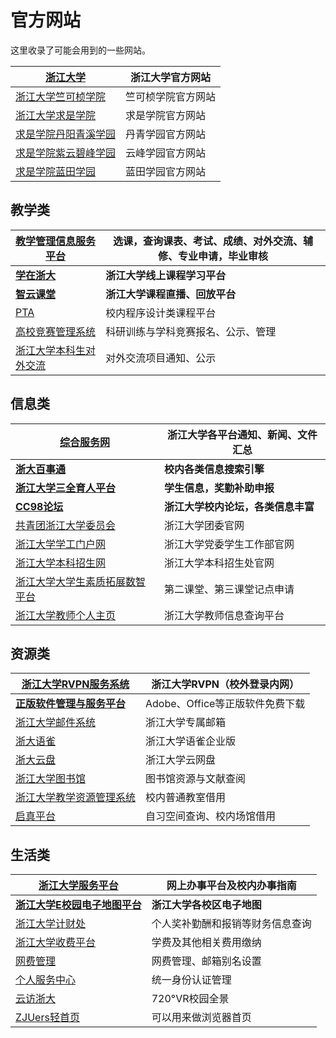 # 官方网站

这里收录了可能会用到的一些网站。

| [**浙江大学**](https://www.zju.edu.cn/)                   | **浙江大学官方网站** |
| ------------------------------------------------------------ | -------------------------- |
| [浙江大学竺可桢学院](http://office.ckc.zju.edu.cn/main.htm)     | 竺可桢学院官方网站         |
| [浙江大学求是学院](http://qsxy.zju.edu.cn/main.htm)             | 求是学院官方网站           |
| [求是学院丹阳青溪学园](https://dqxy.zju.edu.cn/)                | 丹青学园官方网站           |
| [求是学院紫云碧峰学园](https://yunfeng.zju.edu.cn/on/main.htm)  | 云峰学园官方网站           |
| [求是学院蓝田学园](http://lantian.zju.edu.cn/ltoffice/main.htm) | 蓝田学园官方网站           |

## 教学类

| [教学管理信息服务平台](http://zdbk.zju.edu.cn)              | 选课，查询课表、考试、成绩、对外交流、辅修、专业申请，毕业审核 |
| -------------------------------------------------------- | -------------------------------------------------------------- |
| [**学在浙大**](http://course.zju.edu.cn)              | **浙江大学线上课程学习平台**                             |
| [**智云课堂**](https://classroom.zju.edu.cn/)         | **浙江大学课程直播、回放平台**                           |
| [PTA](https://pintia.cn/home)                               | 校内程序设计类课程平台                                         |
| [高校竞赛管理系统](http://kyjs.zju.edu.cn/kyxl)             | 科研训练与学科竞赛报名、公示、管理                             |
| [浙江大学本科生对外交流](https://ugrs.zju.edu.cn/dwjlfwpt/) | 对外交流项目通知、公示                                         |

## 信息类

| [**综合服务网**](https://zhfw.zju.edu.cn/)          | **浙江大学各平台通知、新闻、文件汇总** |
| ------------------------------------------------------ | -------------------------------------------- |
| [**浙大百事通**](https://s2.zju.edu.cn/)            | **校内各类信息搜索引擎**               |
| [**浙江大学三全育人平台**](http://eta.zju.edu.cn)   | **学生信息，奖勤补助申报**             |
| [**CC98论坛**](https://www.cc98.org/)               | **浙江大学校内论坛，各类信息丰富**     |
| [共青团浙江大学委员会](https://zjutw.zju.edu.cn/)         | 浙江大学团委官网                             |
| [浙江大学学工门户网](http://www.xgb.zju.edu.cn/)          | 浙江大学党委学生工作部官网                   |
| [浙江大学本科招生网](https://zdzsc.zju.edu.cn/)           | 浙江大学本科招生处官网                       |
| [浙江大学大学生素质拓展数智平台](http://sztz.zju.edu.cn/) | 第二课堂、第三课堂记点申请                   |
| [浙江大学教师个人主页](https://person.zju.edu.cn)         | 浙江大学教师信息查询平台                     |

## 资源类

| [浙江大学RVPN服务系统](https://rvpn.zju.edu.cn)              | 浙江大学RVPN（校外登录内网）    |
| ------------------------------------------------------------ | ------------------------------- |
| [**正版软件管理与服务平台**](http://ms.zju.edu.cn/) | Adobe、Office等正版软件免费下载 |
| [浙江大学邮件系统](https://mail.zju.edu.cn/)                | 浙江大学专属邮箱                |
| [浙大语雀](https://yuque.zju.edu.cn)                        | 浙江大学语雀企业版              |
| [浙大云盘](https://pan.zju.edu.cn)                          | 浙江大学云网盘                  |
| [浙江大学图书馆](https://libweb.zju.edu.cn/)                | 图书馆资源与文献查阅            |
| [浙江大学教学资源管理系统](http://jxzygl.zju.edu.cn/)       | 校内普通教室借用                |
| [启真平台](https://qzonline.zju.edu.cn/hom/uni#/home)       | 自习空间查询、校内场馆借用      |

## 生活类

| [**浙江大学服务平台**](https://service.zju.edu.cn/)           | **网上办事平台及校内办事指南** |
| ---------------------------------------------------------------- | ------------------------------------ |
| [**浙江大学E校园电子地图平台**](https://map.zju.edu.cn/index) | **浙江大学各校区电子地图**     |
| [浙江大学计财处](http://cwcx.zju.edu.cn/WFManager/login.jsp)        | 个人奖补勤酬和报销等财务信息查询     |
| [浙江大学收费平台](http://pay.zju.edu.cn/payment/login.jsp)         | 学费及其他相关费用缴纳               |
| [网费管理](https://myvpn.zju.edu.cn)                                | 网费管理、邮箱别名设置               |
| [个人服务中心](https://zjuam.zju.edu.cn/zjuam-main/)                | 统一身份认证管理                     |
| [云访浙大](https://720yun.com/t/84vksqfez2y?scene_id=48324019)      | 720°VR校园全景                      |
| [ZJUers轻首页](https://zjuers.com/)                                 | 可以用来做浏览器首页                 |
